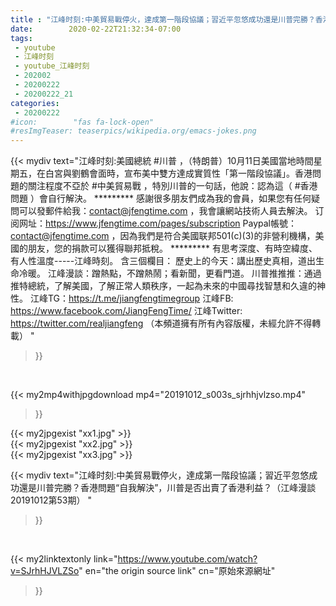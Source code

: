 ```yaml
---
title : "江峰时刻:中美貿易戰停火，達成第一階段協議；習近平忽悠成功還是川普完勝？香港問題“自我解決”，川普是否出賣了香港利益？（江峰漫談20191012第53期） "
date:        2020-02-22T21:32:34-07:00
tags:
 - youtube
 - 江峰时刻
 - youtube_江峰时刻
 - 202002
 - 20200222
 - 20200222_21
categories:
 - 20200222
#icon:        "fas fa-lock-open"
#resImgTeaser: teaserpics/wikipedia.org/emacs-jokes.png
---
```


{{< mydiv text="江峰时刻:美國總統 #川普 ，（特朗普）10月11日美國當地時間星期五，在白宮與劉鶴會面時，宣布美中雙方達成實質性「第一階段協議」。香港問題的關注程度不亞於 #中美貿易戰 ，特別川普的一句話，他說：認為這（ #香港問題 ）會自行解決。     ********* 感謝很多朋友們成為我的會員，如果您有任何疑問可以發郵件給我：contact@jfengtime.com ，我會讓網站技術人員去解決。 订阅网址：https://www.jfengtime.com/pages/subscription Paypal帳號：contact@jfengtime.com ，因為我們是符合美國联邦501(c)(3)的非營利機構，美國的朋友，您的捐款可以獲得聯邦抵稅。     ********* 有思考深度、有時空緯度、有人性溫度-----江峰時刻。 含三個欄目： 歷史上的今天：講出歷史真相，道出生命冷暖。 江峰漫談：蹭熱點，不蹭熱鬧；看新聞，更看門道。 川普推推推：通過推特總統，了解美國，了解正常人類秩序，一起為未來的中國尋找智慧和久違的神性。  江峰TG：https://t.me/jiangfengtimegroup 江峰FB: https://www.facebook.com/JiangFengTime/ 江峰Twitter: https://twitter.com/realjiangfeng （本頻道擁有所有內容版權，未經允許不得轉載） "
>}}
<br>


{{< my2mp4withjpgdownload mp4="20191012_s003s_sjrhhjvlzso.mp4"
>}}

{{< my2jpgexist "xx1.jpg" >}}<br>
{{< my2jpgexist "xx2.jpg" >}}<br>
{{< my2jpgexist "xx3.jpg" >}}<br>



{{< mydiv text="江峰时刻:中美貿易戰停火，達成第一階段協議；習近平忽悠成功還是川普完勝？香港問題“自我解決”，川普是否出賣了香港利益？（江峰漫談20191012第53期） "
>}}
<br>

{{< my2linktextonly link="https://www.youtube.com/watch?v=SJrhHJVLZSo"
en="the origin source link" cn="原始來源網址"
>}}


<br>

